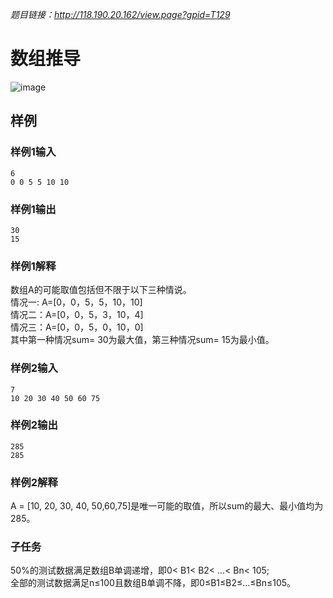 *题目链接：<http://118.190.20.162/view.page?gpid=T129>*
# 数组推导
![image](https://user-images.githubusercontent.com/89261133/147823071-05547413-1182-44e7-a9b3-318320762981.png)

## 样例
### 样例1输入
    6   
    0 0 5 5 10 10
### 样例1输出
    30
    15
### 样例1解释
数组A的可能取值包括但不限于以下三种情说。  
情况一: A=[0，0，5，5，10，10]   
情况二：A=[0，0，5，3，10，4]  
情况三：A=[0，0，5，0，10，0]  
其中第一种情况sum= 30为最大值，第三种情况sum= 15为最小值。

### 样例2输入
    7
    10 20 30 40 50 60 75
### 样例2输出
    285
    285
### 样例2解释
A = [10, 20, 30, 40, 50,60,75]是唯一可能的取值，所以sum的最大、最小值均为285。    
### 子任务
50%的测试数据满足数组B单调递增，即0< B1< B2< ...< Bn< 105;    
全部的测试数据满足n≤100且数组B单调不降，即0≤B1≤B2≤...≤Bn≤105。

